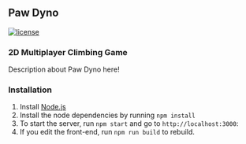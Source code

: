 ## Paw Dyno

[![license](https://img.shields.io/github/license/mashape/apistatus.svg)](https://github.com/quirkycorgi/Agamari/blob/master/LICENSE)

### 2D Multiplayer Climbing Game
Description about Paw Dyno here!

### Installation
1. Install [Node.js](https://nodejs.org/en/download/)
1. Install the node dependencies by running `npm install`
1. To start the server, run `npm start` and go to `http://localhost:3000`:
1. If you edit the front-end, run `npm run build` to rebuild.
